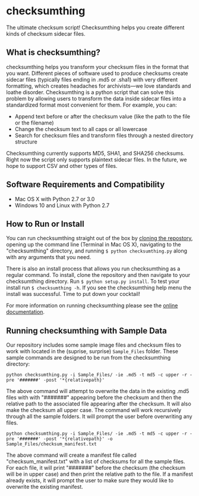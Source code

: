 # checksumthing
The ultimate checksum script! Checksumthing helps you create different kinds of checksum sidecar files.

## What is checksumthing?
checksumthing helps you transform your checksum files in the format that you want. Different pieces of software used to produce checksums create sidecar files (typically files ending in .md5 or .sha1) with very different formatting, which creates headaches for archivists—we love standards and loathe disorder. Checksumthing is a python script that can solve this problem by allowing users to transform the data inside sidecar files into a standardized format most convenient for them. For example, you can:
* Append text before or after the checksum value (like the path to the file or the filename)
* Change the checksum text to all caps or all lowercase
* Search for checksum files and transform files through a nested directory structure

Checksumthing currently supports MD5, SHA1, and SHA256 checksums. Right now the script only supports plaintext sidecar files. In the future, we hope to support CSV and other types of files.

## Software Requirements and Compatibility
* Mac OS X with Python 2.7 or 3.0
* Windows 10 and Linux with Python 2.7

## How to Run or Install
You can run checksumthing straight out of the box by [cloning the repostory](https://help.github.com/articles/cloning-a-repository/), opening up the command line (Terminal in Mac OS X), navigating to the "checksumthing" directory, and running `$ python checksumthing.py` along with any arguments that you need. 

There is also an install process that allows you run checksumthing as a regular command. To install, clone the repository and then navigate to your checksumthing directory. Run `$ python setup.py install`. To test your install run `$ checksumthing -h`. If you see the checksumthing help menu the install was successful. Time to put down your cocktail!

For more information on running checksumthing please see the [online documentation][1]. 

[1]: https://amiaopensource.github.io/checksumthing/

## Running checksumthing with Sample Data
Our repository includes some sample image files and checksum files to work with located in the (suprise, surprise) `Sample_Files` folder. These sample commands are designed to be run from the checksumthing directory:

```
python checksumthing.py -i Sample_Files/ -ie .md5 -t md5 -c upper -r -pre '#######' -post '*{relativepath}'
```
The above command will attempt to overwrite the data in the existing .md5 files with with "#######" appearing before the checksum and then the relative path to the associated file appearing after the checksum. It will also make the checksum all upper case. The command will work recursively through all the sample folders. It will prompt the user before overwriting any files.

```
python checksumthing.py -i Sample_Files/ -ie .md5 -t md5 -c upper -r -pre '#######' -post '*{relativepath}' -o Sample_Files/checksum_manifest.txt
```
The above command will create a manifest file called "checksum_manifest.txt" with a list of checksums for all the sample files. For each file, it will print "#######" before the checksum (the checksum will be in upper case) and then print the relative path to the file. If a manifest already exists, it will prompt the user to make sure they would like to overwrite the existing manifest.
